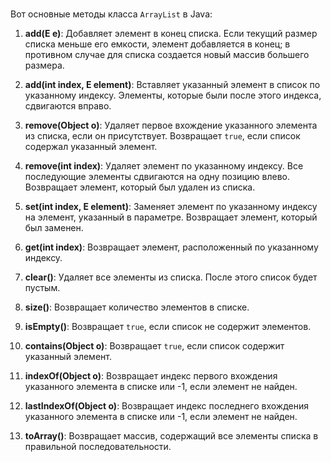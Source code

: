 ### 

Вот основные методы класса `ArrayList` в Java:

1. **add(E e)**: Добавляет элемент в конец списка. Если текущий размер списка меньше его емкости, элемент добавляется в конец; в противном случае для списка создается новый массив большего размера.

2. **add(int index, E element)**: Вставляет указанный элемент в список по указанному индексу. Элементы, которые были после этого индекса, сдвигаются вправо.

3. **remove(Object o)**: Удаляет первое вхождение указанного элемента из списка, если он присутствует. Возвращает `true`, если список содержал указанный элемент.

4. **remove(int index)**: Удаляет элемент по указанному индексу. Все последующие элементы сдвигаются на одну позицию влево. Возвращает элемент, который был удален из списка.

5. **set(int index, E element)**: Заменяет элемент по указанному индексу на элемент, указанный в параметре. Возвращает элемент, который был заменен.

6. **get(int index)**: Возвращает элемент, расположенный по указанному индексу.

7. **clear()**: Удаляет все элементы из списка. После этого список будет пустым.

8. **size()**: Возвращает количество элементов в списке.

9. **isEmpty()**: Возвращает `true`, если список не содержит элементов.

10. **contains(Object o)**: Возвращает `true`, если список содержит указанный элемент.

11. **indexOf(Object o)**: Возвращает индекс первого вхождения указанного элемента в списке или -1, если элемент не найден.

12. **lastIndexOf(Object o)**: Возвращает индекс последнего вхождения указанного элемента в списке или -1, если элемент не найден.

13. **toArray()**: Возвращает массив, содержащий все элементы списка в правильной последовательности.

